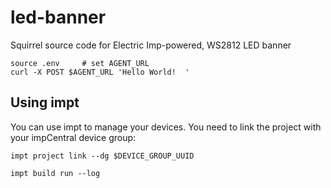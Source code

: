 # led-banner

Squirrel source code for Electric Imp-powered, WS2812 LED banner

    source .env     # set AGENT_URL
    curl -X POST $AGENT_URL 'Hello World!  '

## Using impt

You can use impt to manage your devices. You need to link the project with
your impCentral device group:

    impt project link --dg $DEVICE_GROUP_UUID

    impt build run --log
